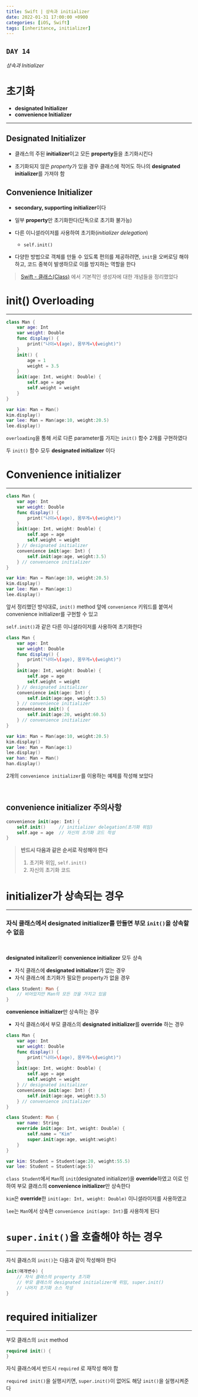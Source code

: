 ```yaml
---
title: Swift | 상속과 initializer
date: 2022-01-31 17:00:00 +0900
categories: [iOS, Swift]
tags: [inheritance, initializer]
---
```


## `DAY 14`

*상속과 Initializer*

# 초기화
- **designated Initializer**
- **convenience Initializer**

---

## **Designated Initializer**

- 클래스의 주된 **initializer**이고 모든 **property**들을 초기화시킨다

- 초기화되지 않은 *property*가 있을 경우 클래스에 적어도 하나의 **designated initializer**를 가져야 함

## **Convenience Initializer**

- **secondary, supporting initializer**이다
  
- 일부 **property**만 초기화한다(단독으로 초기화 불가능)
- 다른 이니셜라이저를 사용하여 초기화(*initializer delegation*)
  - `self.init()`

- 다양한 방법으로 객체를 만들 수 있도록 편의를 제공하려면, `init`을 오버로딩 해야하고, 코드 중복이 발생하므로 이를 방지하는 역할을 한다

> [Swift - 클래스(Class)](https://xpexpe.github.io/posts/swift-d12/) 에서 기본적인 생성자에 대한 개념들을 정리했었다

# init() Overloading
---

```swift
class Man {
    var age: Int
    var weight: Double
    func display() {
        print("나이=\(age), 몸무게=\(weight)")
    }
    init() {
        age = 1
        weight = 3.5
    }
    init(age: Int, weight: Double) {
        self.age = age
        self.weight = weight
    }
}

var kim: Man = Man()
kim.display()
var lee: Man = Man(age:10, weight:20.5)
lee.display()
```

`overloading`을 통해 서로 다른 parameter를 가지는 `init()` 함수 2개를 구현하였다

두 `init()` 함수 모두 **designated initializer** 이다


# Convenience initializer
---

```swift
class Man {
    var age: Int
    var weight: Double
    func display() {
        print("나이=\(age), 몸무게=\(weight)")
    }
    init(age: Int, weight: Double) {
        self.age = age
        self.weight = weight
    } // designated initializer
    convenience init(age: Int) {
        self.init(age:age, weight:3.5)
    } // convenience initializer
}

var kim: Man = Man(age:10, weight:20.5)
kim.display()
var lee: Man = Man(age:1)
lee.display()
```

앞서 정리했던 방식대로, `init()` method 앞에 `convenience` 키워드를 붙여서 convenience initializer를 구현할 수 있고

`self.init()`과 같은 다른 이니셜라이저를 사용하여 초기화한다

```swift
class Man {
    var age: Int
    var weight: Double
    func display() {
        print("나이=\(age), 몸무게=\(weight)")
    }
    init(age: Int, weight: Double) {
        self.age = age
        self.weight = weight
    } // designated initializer
    convenience init(age: Int) {
        self.init(age:age, weight:3.5)
    } // convenience initializer
    convenience init() {
        self.init(age:20, weight:60.5)
    } // convenience initializer
}

var kim: Man = Man(age:10, weight:20.5)
kim.display()
var lee: Man = Man(age:1)
lee.display()
var han: Man = Man()
han.display()
```

2개의 `convenience initializer`를 이용하는 예제를 작성해 보았다

<br>

## **convenience initializer** 주의사항

```swift
convenience init(age: Int) {
    self.init()     // initializer delegation(초기화 위임)
    self.age = age  // 자신의 초기화 코드 작성
}
```

> **반드시 다음과 같은 순서로 작성해야 한다**
> 
> 1. 초기화 위임, `self.init()`
> 2. 자신의 초기화 코드

# initializer가 상속되는 경우
---

### **자식 클래스에서 designated initializer를 만들면 부모 `init()`을 상속할 수 없음**

<br>

**designated initalizer**와 **convenience initializer** 모두 상속
 - 자식 클래스에 **designated initializer**가 없는 경우
 - 자식 클래스에 초기화가 필요한 property가 없을 경우

```swift
class Student: Man {
    // 비어있지만 Man의 모든 것을 가지고 있음
}
```

**convenience initializer**만 상속하는 경우
- 자식 클래스에서 부모 클래스의 **designated initializer**를 **override** 하는 경우

```swift
class Man {
    var age: Int
    var weight: Double
    func display() {
        print("나이=\(age), 몸무게=\(weight)")
    }
    init(age: Int, weight: Double) {
        self.age = age
        self.weight = weight
    } // designated initializer
    convenience init(age: Int) {
        self.init(age:age, weight:3.5)
    } // convenience initializer
}

class Student: Man {
    var name: String
    override init(age: Int, weight: Double) {
        self.name = "Kim"
        super.init(age:age, weight:weight)
    }
}

var kim: Student = Student(age:20, weight:55.5)
var lee: Student = Student(age:5)
```

`class Student`에서 `Man`의 `init`(designated initializer)을 **override**하였고 이로 인하여 부모 클래스의 **convenience initializer**만 상속한다

`kim`은 **override**한 `init(age: Int, weight: Double)` 이니셜라이저를 사용하였고

`lee`는 `Man`에서 상속한 `convenience init(age: Int)`를 사용하게 된다

# `super.init()`을 호출해야 하는 경우
---

자식 클래스의 `init()`는 다음과 같이 작성해야 한다

```swift
init(매개변수) {
    // 자식 클래스의 property 초기화
    // 부모 클래스의 designated initializer에 위임, super.init()
    // 나머지 초기화 소스 작성
}
```

# required initializer
---

부모 클래스의 `init` method

```swift
required init() {
}
```

자식 클래스에서 반드시 `required` 로 재작성 해야 함

`required init()`을 실행시키면, `super.init()`이 없어도 해당 `init()`을 실행시켜준다
